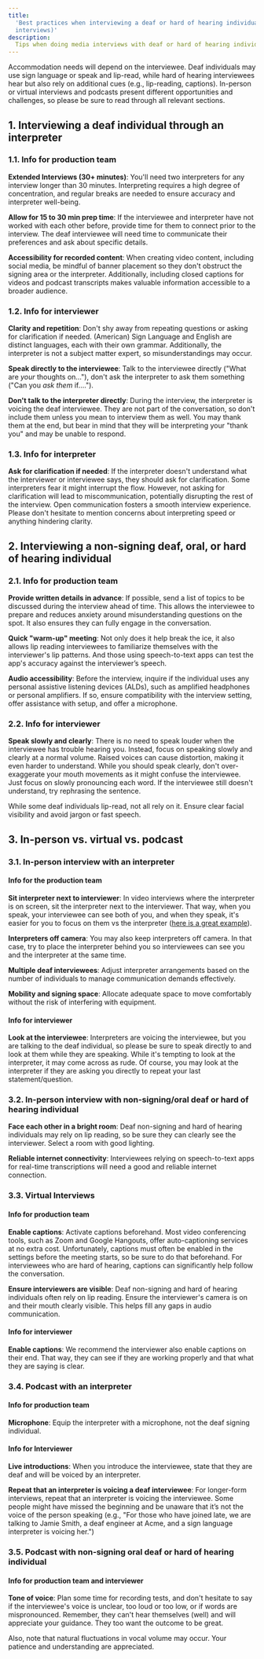 ```yaml
---
title:
  'Best practices when interviewing a deaf or hard of hearing individuals (media
  interviews)'
description:
  Tips when doing media interviews with deaf or hard of hearing individuals
---
```


Accommodation needs will depend on the interviewee. Deaf individuals may use
sign language or speak and lip-read, while hard of hearing interviewees hear but
also rely on additional cues (e.g., lip-reading, captions). In-person or virtual
interviews and podcasts present different opportunities and challenges, so
please be sure to read through all relevant sections.

## 1. Interviewing a deaf individual through an interpreter

### 1.1. Info for production team

**Extended Interviews (30+ minutes)**: You'll need two interpreters for any
interview longer than 30 minutes. Interpreting requires a high degree of
concentration, and regular breaks are needed to ensure accuracy and interpreter
well-being.

**Allow for 15 to 30 min prep time**: If the interviewee and interpreter have
not worked with each other before, provide time for them to connect prior to the
interview. The deaf interviewee will need time to communicate their preferences
and ask about specific details.

**Accessibility for recorded content**: When creating video content, including
social media, be mindful of banner placement so they don't obstruct the signing
area or the interpreter. Additionally, including closed captions for videos and
podcast transcripts makes valuable information accessible to a broader audience.

### 1.2. Info for interviewer

**Clarity and repetition**: Don't shy away from repeating questions or asking
for clarification if needed. (American) Sign Language and English are distinct
languages, each with their own grammar. Additionally, the interpreter is not a
subject matter expert, so misunderstandings may occur.

**Speak directly to the interviewee**: Talk to the interviewee directly ("What
are _your_ thoughts on…"), don't ask the interpreter to ask them something ("Can
you _ask them_ if….").

**Don't talk to the interpreter directly**: During the interview, the
interpreter is voicing the deaf interviewee. They are not part of the
conversation, so don't include them unless you mean to interview them as well.
You may thank them at the end, but bear in mind that they will be interpreting
your "thank you" and may be unable to respond.

### 1.3. Info for interpreter

**Ask for clarification if needed**: If the interpreter doesn't understand what
the interviewer or interviewee says, they should ask for clarification. Some
interpreters fear it might interrupt the flow. However, not asking for
clarification will lead to miscommunication, potentially disrupting the rest of
the interview. Open communication fosters a smooth interview experience. Please
don't hesitate to mention concerns about interpreting speed or anything
hindering clarity.

## 2. Interviewing a non-signing deaf, oral, or hard of hearing individual

### 2.1. Info for production team

**Provide written details in advance**: If possible, send a list of topics to be
discussed during the interview ahead of time. This allows the interviewee to
prepare and reduces anxiety around misunderstanding questions on the spot. It
also ensures they can fully engage in the conversation.

**Quick "warm-up" meeting**: Not only does it help break the ice, it also allows
lip reading interviewees to familiarize themselves with the interviewer's lip
patterns. And those using speech-to-text apps can test the app's accuracy
against the interviewer’s speech.

**Audio accessibility**: Before the interview, inquire if the individual uses
any personal assistive listening devices (ALDs), such as amplified headphones or
personal amplifiers. If so, ensure compatibility with the interview setting,
offer assistance with setup, and offer a microphone.

### 2.2. Info for interviewer

**Speak slowly and clearly**: There is no need to speak louder when the
interviewee has trouble hearing you. Instead, focus on speaking slowly and
clearly at a normal volume. Raised voices can cause distortion, making it even
harder to understand. While you should speak clearly, don't over-exaggerate your
mouth movements as it might confuse the interviewee. Just focus on slowly
pronouncing each word. If the interviewee still doesn't understand, try
rephrasing the sentence.

While some deaf individuals lip-read, not all rely on it. Ensure clear facial
visibility and avoid jargon or fast speech.

## 3. In-person vs. virtual vs. podcast

### 3.1. In-person interview with an interpreter

#### Info for the production team

**Sit interpreter next to interviewer**: In video interviews where the
interpreter is on screen, sit the interpreter next to the interviewer. That way,
when you speak, your interviewee can see both of you, and when they speak, it's
easier for you to focus on them vs the interpreter
([here is a great example](https://www.youtube.com/watch?v=3fYd5vQFWw8)).

**Interpreters off camera**: You may also keep interpreters off camera. In that
case, try to place the interpreter behind you so interviewees can see you and
the interpreter at the same time.

**Multiple deaf interviewees**: Adjust interpreter arrangements based on the
number of individuals to manage communication demands effectively.

**Mobility and signing space**: Allocate adequate space to move comfortably
without the risk of interfering with equipment.

#### Info for interviewer

**Look at the interviewee**: Interpreters are voicing the interviewee, but you
are talking to the deaf individual, so please be sure to speak directly to and
look at them while they are speaking. While it's tempting to look at the
interpreter, it may come across as rude. Of course, you may look at the
interpreter if they are asking you directly to repeat your last
statement/question.

### 3.2. In-person interview with non-signing/oral deaf or hard of hearing individual

**Face each other in a bright room**: Deaf non-signing and hard of hearing
individuals may rely on lip reading, so be sure they can clearly see the
interviewer. Select a room with good lighting.

**Reliable internet connectivity**: Interviewees relying on speech-to-text apps
for real-time transcriptions will need a good and reliable internet connection.

### 3.3. Virtual Interviews

#### Info for production team

**Enable captions**: Activate captions beforehand. Most video conferencing
tools, such as Zoom and Google Hangouts, offer auto-captioning services at no
extra cost. Unfortunately, captions must often be enabled in the settings before
the meeting starts, so be sure to do that beforehand. For interviewees who are
hard of hearing, captions can significantly help follow the conversation.

**Ensure interviewers are visible**: Deaf non-signing and hard of hearing
individuals often rely on lip reading. Ensure the interviewer's camera is on and
their mouth clearly visible. This helps fill any gaps in audio communication.

#### Info for interviewer

**Enable captions**: We recommend the interviewer also enable captions on their
end. That way, they can see if they are working properly and that what they are
saying is clear.

### 3.4. Podcast with an interpreter

#### Info for production team

**Microphone**: Equip the interpreter with a microphone, not the deaf signing
individual.

#### Info for Interviewer

**Live introductions**: When you introduce the interviewee, state that they are
deaf and will be voiced by an interpreter.

**Repeat that an interpreter is voicing a deaf interviewee**: For longer-form
interviews, repeat that an interpreter is voicing the interviewee. Some people
might have missed the beginning and be unaware that it’s not the voice of the
person speaking (e.g., "For those who have joined late, we are talking to Jamie
Smith, a deaf engineer at Acme, and a sign language interpreter is voicing
her.")

### 3.5. Podcast with non-signing oral deaf or hard of hearing individual

#### Info for production team and interviewer

**Tone of voice**: Plan some time for recording tests, and don't hesitate to say
if the interviewee's voice is unclear, too loud or too low, or if words are
mispronounced. Remember, they can't hear themselves (well) and will appreciate
your guidance. They too want the outcome to be great.

Also, note that natural fluctuations in vocal volume may occur. Your patience
and understanding are appreciated.
